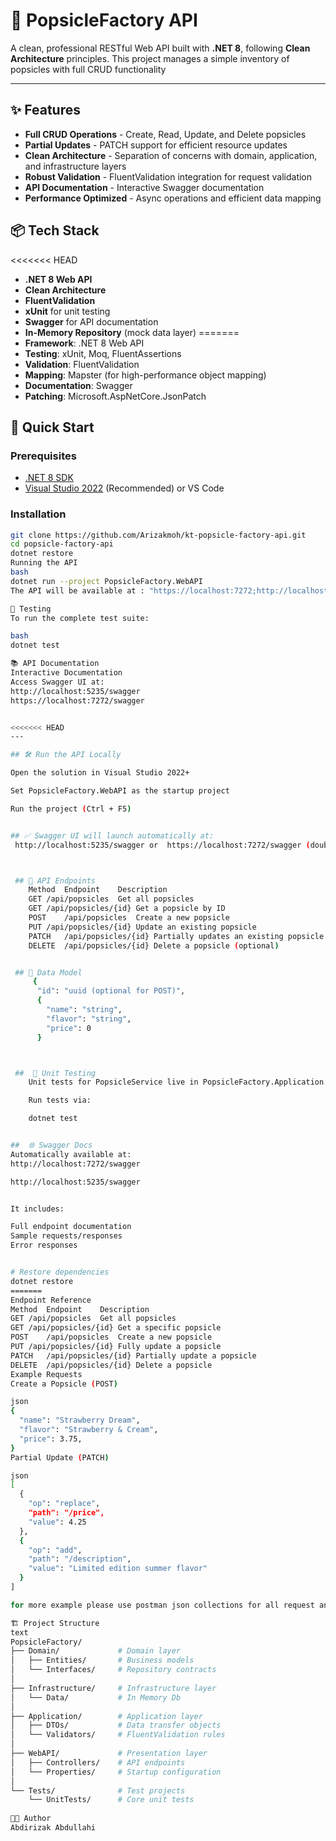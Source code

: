 ﻿# 🧊 PopsicleFactory API

A clean, professional RESTful Web API built with **.NET 8**, following **Clean Architecture** principles. This project manages a simple inventory of popsicles with full CRUD functionality

---

## ✨ Features

- **Full CRUD Operations** - Create, Read, Update, and Delete popsicles
- **Partial Updates** - PATCH support for efficient resource updates
- **Clean Architecture** - Separation of concerns with domain, application, and infrastructure layers
- **Robust Validation** - FluentValidation integration for request validation
- **API Documentation** - Interactive Swagger documentation
- **Performance Optimized** - Async operations and efficient data mapping

## 📦 Tech Stack

<<<<<<< HEAD
- **.NET 8 Web API**
- **Clean Architecture**
- **FluentValidation**
- **xUnit** for unit testing
- **Swagger** for API documentation
- **In-Memory Repository** (mock data layer)
=======
- **Framework**: .NET 8 Web API
- **Testing**: xUnit, Moq, FluentAssertions
- **Validation**: FluentValidation
- **Mapping**: Mapster (for high-performance object mapping)
- **Documentation**: Swagger
- **Patching**: Microsoft.AspNetCore.JsonPatch


## 🚀 Quick Start

### Prerequisites
- [.NET 8 SDK](https://dotnet.microsoft.com/download/dotnet/8.0)
- [Visual Studio 2022](https://visualstudio.microsoft.com/) (Recommended) or VS Code

### Installation
```bash
git clone https://github.com/Arizakmoh/kt-popsicle-factory-api.git
cd popsicle-factory-api
dotnet restore
Running the API
bash
dotnet run --project PopsicleFactory.WebAPI
The API will be available at : "https://localhost:7272;http://localhost:5235", (or your configured port)

🧪 Testing
To run the complete test suite:

bash
dotnet test

📚 API Documentation
Interactive Documentation
Access Swagger UI at:
http://localhost:5235/swagger
https://localhost:7272/swagger


<<<<<<< HEAD
---

## 🛠️ Run the API Locally

Open the solution in Visual Studio 2022+

Set PopsicleFactory.WebAPI as the startup project

Run the project (Ctrl + F5)


## ✅ Swagger UI will launch automatically at:
 http://localhost:5235/swagger or  https://localhost:7272/swagger (double check the port please)



 ## 🔌 API Endpoints
	Method	Endpoint	Description
	GET	/api/popsicles	Get all popsicles
	GET	/api/popsicles/{id}	Get a popsicle by ID
	POST	/api/popsicles	Create a new popsicle
	PUT	/api/popsicles/{id}	Update an existing popsicle
 	PATCH	/api/popsicles/{id}	Partially updates an existing popsicle.
	DELETE	/api/popsicles/{id}	Delete a popsicle (optional)


 ## 📄 Data Model
 	 {
	  "id": "uuid (optional for POST)",
	  {
		"name": "string",
		"flavor": "string",
		"price": 0
	  }



 ##  🧪 Unit Testing
	Unit tests for PopsicleService live in PopsicleFactory.Application.Tests

	Run tests via:

	dotnet test


##  🌐 Swagger Docs
Automatically available at:
http://localhost:7272/swagger

http://localhost:5235/swagger


It includes:

Full endpoint documentation
Sample requests/responses
Error responses


# Restore dependencies
dotnet restore
=======
Endpoint Reference
Method	Endpoint	Description
GET	/api/popsicles	Get all popsicles
GET	/api/popsicles/{id}	Get a specific popsicle
POST	/api/popsicles	Create a new popsicle
PUT	/api/popsicles/{id}	Fully update a popsicle
PATCH	/api/popsicles/{id}	Partially update a popsicle
DELETE	/api/popsicles/{id}	Delete a popsicle
Example Requests
Create a Popsicle (POST)

json
{
  "name": "Strawberry Dream",
  "flavor": "Strawberry & Cream",
  "price": 3.75,
}
Partial Update (PATCH)

json
[
  {
    "op": "replace",
    "path": "/price",
    "value": 4.25
  },
  {
    "op": "add",
    "path": "/description",
    "value": "Limited edition summer flavor"
  }
]

for more example please use postman json collections for all request and response 

🏗️ Project Structure
text
PopsicleFactory/
├── Domain/             # Domain layer
│   ├── Entities/       # Business models
│   └── Interfaces/     # Repository contracts
│
├── Infrastructure/     # Infrastructure layer
│   └── Data/           # In Memory Db
│
├── Application/        # Application layer
│   ├── DTOs/           # Data transfer objects
│   └── Validators/     # FluentValidation rules
│
├── WebAPI/             # Presentation layer
│   ├── Controllers/    # API endpoints
│   └── Properties/     # Startup configuration
│
└── Tests/              # Test projects
    └── UnitTests/      # Core unit tests
 
👨‍💻 Author
Abdirizak Abdullahi
